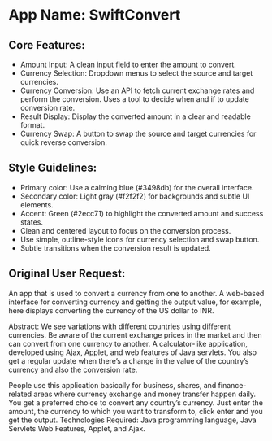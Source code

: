 # **App Name**: SwiftConvert

## Core Features:

- Amount Input: A clean input field to enter the amount to convert.
- Currency Selection: Dropdown menus to select the source and target currencies.
- Currency Conversion: Use an API to fetch current exchange rates and perform the conversion. Uses a tool to decide when and if to update conversion rate.
- Result Display: Display the converted amount in a clear and readable format.
- Currency Swap: A button to swap the source and target currencies for quick reverse conversion.

## Style Guidelines:

- Primary color: Use a calming blue (#3498db) for the overall interface.
- Secondary color: Light gray (#f2f2f2) for backgrounds and subtle UI elements.
- Accent: Green (#2ecc71) to highlight the converted amount and success states.
- Clean and centered layout to focus on the conversion process.
- Use simple, outline-style icons for currency selection and swap button.
- Subtle transitions when the conversion result is updated.

## Original User Request:
An app that is used to convert a currency from one to another. A web-based interface for converting currency and getting the output value, for example, here displays converting the currency of the US dollar to INR.

Abstract: We see variations with different countries using different currencies. Be aware of the current exchange prices in the market and then can convert from one currency to another. A calculator-like application, developed using Ajax, Applet, and web features of Java servlets. You also get a regular update when there’s a change in the value of the country’s currency and also the conversion rate.

People use this application basically for business, shares, and finance-related areas where currency exchange and money transfer happen daily. You get a preferred choice to convert any country’s currency. Just enter the amount, the currency to which you want to transform to, click enter and you get the output.  Technologies Required:  Java programming language, Java Servlets Web Features, Applet, and Ajax.
  
